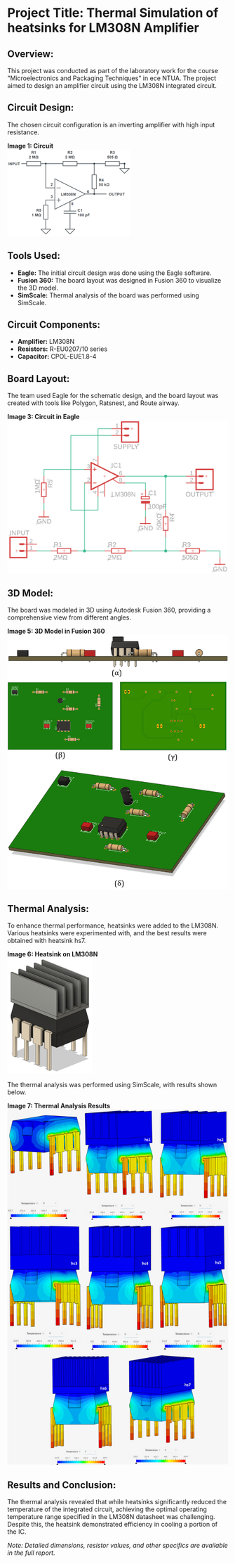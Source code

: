 # Project Title: Thermal Simulation of heatsinks for LM308N Amplifier

## Overview:
This project was conducted as part of the laboratory work for the course "Microelectronics and Packaging Techniques" in ece NTUA. The project aimed to design an amplifier circuit using the LM308N integrated circuit.

## Circuit Design:
The chosen circuit configuration is an inverting amplifier with high input resistance. <br>

**Image 1: Circuit** <br>
![Circuit](https://github.com/grilio/thermal-analysis-of-heatsinks/blob/main/images/image2.png?raw=true)

## Tools Used:
- **Eagle:** The initial circuit design was done using the Eagle software.
- **Fusion 360:** The board layout was designed in Fusion 360 to visualize the 3D model.
- **SimScale:** Thermal analysis of the board was performed using SimScale.

## Circuit Components:
- **Amplifier:** LM308N
- **Resistors:** R-EU0207/10 series
- **Capacitor:** CPOL-EUE1.8-4

## Board Layout:
The team used Eagle for the schematic design, and the board layout was created with tools like Polygon, Ratsnest, and Route airway.

**Image 3: Circuit in Eagle**<br>
![Circuit in Eagle](https://github.com/grilio/thermal-analysis-of-heatsinks/blob/main/images/image3.png?raw=true)

## 3D Model:
The board was modeled in 3D using Autodesk Fusion 360, providing a comprehensive view from different angles.

**Image 5: 3D Model in Fusion 360**<br>
![3D Model in Fusion 360](https://github.com/grilio/thermal-analysis-of-heatsinks/blob/main/images/image5.png?raw=true)

## Thermal Analysis:
To enhance thermal performance, heatsinks were added to the LM308N. Various heatsinks were experimented with, and the best results were obtained with heatsink hs7.

**Image 6: Heatsink on LM308N**<br>
![Heatsink on LM308N](https://github.com/grilio/thermal-analysis-of-heatsinks/blob/main/images/image6.png?raw=true)

The thermal analysis was performed using SimScale, with results shown below.

**Image 7: Thermal Analysis Results**<br>
![Thermal Analysis Results](https://github.com/grilio/thermal-analysis-of-heatsinks/blob/main/images/image%207.png?raw=true)

## Results and Conclusion:
The thermal analysis revealed that while heatsinks significantly reduced the temperature of the integrated circuit, achieving the optimal operating temperature range specified in the LM308N datasheet was challenging. Despite this, the heatsink demonstrated efficiency in cooling a portion of the IC.

*Note: Detailed dimensions, resistor values, and other specifics are available in the full report.*
